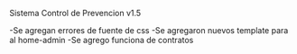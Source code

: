 Sistema Control de Prevencion v1.5

-Se agregan errores de fuente de css
-Se agregaron nuevos template para al home-admin
-Se agrego funciona de contratos
